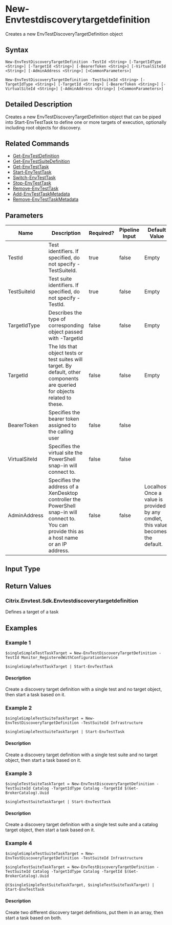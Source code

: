 ﻿
# New-Envtestdiscoverytargetdefinition
Creates a new EnvTestDiscoveryTargetDefinition object
## Syntax
```
New-EnvTestDiscoveryTargetDefinition -TestId <String> [-TargetIdType <String>] [-TargetId <String>] [-BearerToken <String>] [-VirtualSiteId <String>] [-AdminAddress <String>] [<CommonParameters>]

New-EnvTestDiscoveryTargetDefinition -TestSuiteId <String> [-TargetIdType <String>] [-TargetId <String>] [-BearerToken <String>] [-VirtualSiteId <String>] [-AdminAddress <String>] [<CommonParameters>]
```
## Detailed Description
Creates a new EnvTestDiscoveryTargetDefinition object that can be piped into Start-EnvTestTask to define one or more targets of execution, optionally including root objects for discovery.


## Related Commands

* [Get-EnvTestDefinition](../Get-EnvTestDefinition/)
* [Get-EnvTestSuiteDefinition](../Get-EnvTestSuiteDefinition/)
* [Get-EnvTestTask](../Get-EnvTestTask/)
* [Start-EnvTestTask](../Start-EnvTestTask/)
* [Switch-EnvTestTask](../Switch-EnvTestTask/)
* [Stop-EnvTestTask](../Stop-EnvTestTask/)
* [Remove-EnvTestTask](../Remove-EnvTestTask/)
* [Add-EnvTestTaskMetadata](../Add-EnvTestTaskMetadata/)
* [Remove-EnvTestTaskMetadata](../Remove-EnvTestTaskMetadata/)
## Parameters
| Name   | Description | Required? | Pipeline Input | Default Value |
| --- | --- | --- | --- | --- |
| TestId | Test identifiers. If specified, do not specify -TestSuiteId. | true | false | Empty |
| TestSuiteId | Test suite identifiers. If specified, do not specify -TestId. | true | false | Empty |
| TargetIdType | Describes the type of corresponding object passed with -TargetId | false | false | Empty |
| TargetId | The Ids that object tests or test suites will target. By default, other components are queried for objects related to these. | false | false | Empty |
| BearerToken | Specifies the bearer token assigned to the calling user | false | false |  |
| VirtualSiteId | Specifies the virtual site the PowerShell snap-in will connect to. | false | false |  |
| AdminAddress | Specifies the address of a XenDesktop controller the PowerShell snap-in will connect to. You can provide this as a host name or an IP address. | false | false | Localhost. Once a value is provided by any cmdlet, this value becomes the default. |

## Input Type

### 

## Return Values

### Citrix.Envtest.Sdk.Envtestdiscoverytargetdefinition
Defines a target of a task
## Examples

### Example 1
```
$singleSimpleTestTaskTarget = New-EnvTestDiscoveryTargetDefinition -TestId Monitor_RegisteredWithConfigurationService

$singleSimpleTestTaskTarget | Start-EnvTestTask
```
#### Description
Create a discovery target definition with a single test and no target object, then start a task based on it.
### Example 2
```
$singleSimpleTestSuiteTaskTarget = New-EnvTestDiscoveryTargetDefinition -TestSuiteId Infrastructure

$singleSimpleTestSuiteTaskTarget | Start-EnvTestTask
```
#### Description
Create a discovery target definition with a single test suite and no target object, then start a task based on it.
### Example 3
```
$singleTestSuiteTaskTarget = New-EnvTestDiscoveryTargetDefinition -TestSuiteId Catalog -TargetIdType Catalog -TargetId $(Get-BrokerCatalog).Uuid

$singleTestSuiteTaskTarget | Start-EnvTestTask
```
#### Description
Create a discovery target definition with a single test suite and a catalog target object, then start a task based on it.
### Example 4
```
$singleSimpleTestSuiteTaskTarget = New-EnvTestDiscoveryTargetDefinition -TestSuiteId Infrastructure

$singleTestSuiteTaskTarget = New-EnvTestDiscoveryTargetDefinition -TestSuiteId Catalog -TargetIdType Catalog -TargetId $(Get-BrokerCatalog).Uuid

@($singleSimpleTestSuiteTaskTarget, $singleTestSuiteTaskTarget) | Start-EnvTestTask
```
#### Description
Create two different discovery target definitions, put them in an array, then start a task based on both.
